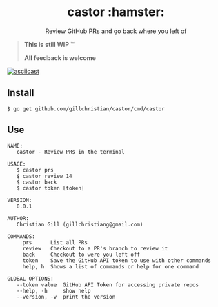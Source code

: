 <h1 align="center">castor :hamster:</h1>

<p align="center">Review GitHub PRs and go back where you left of</p>

> **This is still WIP** :tm:
>
> **All feedback is welcome**

[![asciicast](https://asciinema.org/a/203682.png)](https://asciinema.org/a/203682)

## Install

```
$ go get github.com/gillchristian/castor/cmd/castor
```

## Use

```
NAME:
   castor - Review PRs in the terminal

USAGE:
   $ castor prs
   $ castor review 14
   $ castor back
   $ castor token [token]

VERSION:
   0.0.1

AUTHOR:
   Christian Gill (gillchristiang@gmail.com)

COMMANDS:
     prs      List all PRs
     review   Checkout to a PR's branch to review it
     back     Checkout to were you left off
     token    Save the GitHub API token to use with other commands
     help, h  Shows a list of commands or help for one command

GLOBAL OPTIONS:
   --token value  GitHub API Token for accessing private repos
   --help, -h     show help
   --version, -v  print the version
```
